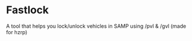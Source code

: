 # Fastlock
A tool that helps you lock/unlock vehicles in SAMP using /pvl &amp; /gvl (made for hzrp)

